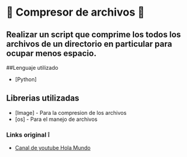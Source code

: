# :open_file_folder: Compresor de archivos :open_file_folder:

## Realizar un script que comprime los todos los archivos de un directorio en particular para ocupar menos espacio.

##Lenguaje utilizado

* [Python]

## Librerias utilizadas

* [Image] - Para la compresion de los archivos
* [os] - Para el manejo de archivos

### Links original :grey_exclamation:

* [Canal de youtube Hola Mundo ](https://www.youtube.com/watch?v=sW4ScHICKtI&ab_channel=HolaMundo)

